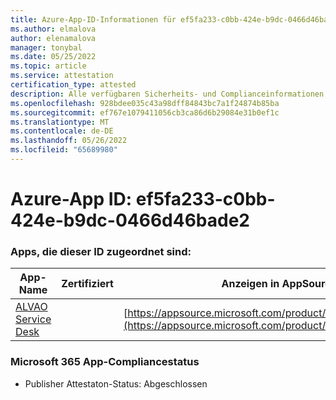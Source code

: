 ```yaml
---
title: Azure-App-ID-Informationen für ef5fa233-c0bb-424e-b9dc-0466d46bade2
ms.author: elmalova
author: elenamalova
manager: tonybal
ms.date: 05/25/2022
ms.topic: article
ms.service: attestation
certification_type: attested
description: Alle verfügbaren Sicherheits- und Complianceinformationen für ef5fa233-c0bb-424e-b9dc-0466d46bade2.
ms.openlocfilehash: 928bdee035c43a98dff84843bc7a1f24874b85ba
ms.sourcegitcommit: ef767e1079411056cb3ca86d6b29084e31b0ef1c
ms.translationtype: MT
ms.contentlocale: de-DE
ms.lasthandoff: 05/26/2022
ms.locfileid: "65689980"
---
```

# <a name="azure-app-id-ef5fa233-c0bb-424e-b9dc-0466d46bade2"></a>Azure-App ID: ef5fa233-c0bb-424e-b9dc-0466d46bade2


### <a name="apps-associated-with-this-id"></a>Apps, die dieser ID zugeordnet sind:
| **App-Name** | **Zertifiziert** | **Anzeigen in AppSource** |
|--------------|---------------|-----------------------|
| [ALVAO Service Desk](../forward/WA200002488.md) |  | [https://appsource.microsoft.com/product/office/WA200002488](https://appsource.microsoft.com/product/office/WA200002488) |

### <a name="microsoft-365-app-compliance-status"></a>Microsoft 365 App-Compliancestatus
- Publisher Attestaton-Status: Abgeschlossen
